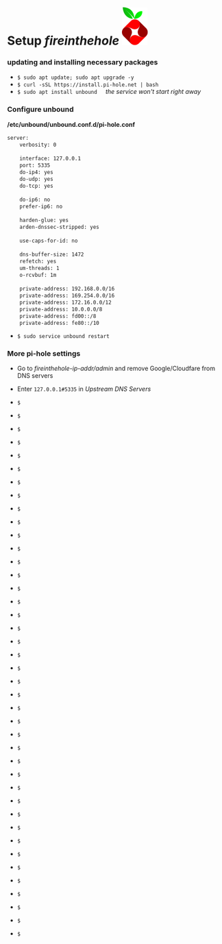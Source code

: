 # Setup *fireinthehole* ![fireinthehole! image](https://github.com/atheistd/atheistd.github.io/raw/master/assets/fireinthehole/fireinthehole.png)



### updating and installing necessary packages

 - `$ sudo apt update; sudo apt upgrade -y`
 - `$ curl -sSL https://install.pi-hole.net | bash`
 - `$ sudo apt install unbound` &nbsp;&nbsp;&nbsp;&nbsp;*the service won't start right away*



### Configure unbound

**/etc/unbound/unbound.conf.d/pi-hole.conf**

```
server:
	verbosity: 0

	interface: 127.0.0.1
	port: 5335
	do-ip4: yes
	do-udp: yes
	do-tcp: yes

	do-ip6: no
	prefer-ip6: no

	harden-glue: yes
	arden-dnssec-stripped: yes

	use-caps-for-id: no

	dns-buffer-size: 1472
	refetch: yes
	um-threads: 1
	o-rcvbuf: 1m

	private-address: 192.168.0.0/16
	private-address: 169.254.0.0/16
	private-address: 172.16.0.0/12
	private-address: 10.0.0.0/8
	private-address: fd00::/8
	private-address: fe80::/10
```

 - `$ sudo service unbound restart`


### More pi-hole settings

 - Go to *fireinthehole-ip-addr/admin* and remove Google/Cloudfare from DNS servers
 - Enter `127.0.0.1#5335` in *Upstream DNS Servers*

 - `$ `
 - `$ `
 - `$ `
 - `$ `
 - `$ `
 - `$ `
 - `$ `
 - `$ `
 - `$ `
 - `$ `
 - `$ `
 - `$ `
 - `$ `
 - `$ `
 - `$ `
 - `$ `
 - `$ `
 - `$ `
 - `$ `
 - `$ `
 - `$ `
 - `$ `
 - `$ `
 - `$ `
 - `$ `
 - `$ `
 - `$ `
 - `$ `
 - `$ `
 - `$ `
 - `$ `
 - `$ `
 - `$ `
 - `$ `
 - `$ `
 - `$ `
 - `$ `
 - `$ `
 - `$ `
 - `$ `
 - `$ `
